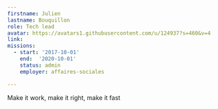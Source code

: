 ```yaml
---
firstname: Julien
lastname: Bouquillon
role: Tech lead
avatar: https://avatars1.githubusercontent.com/u/124937?s=460&v=4
link:
missions:
  - start: '2017-10-01'
    end:  '2020-10-01'
    status: admin
    employer: affaires-sociales

---
```


Make it work, make it right, make it fast
